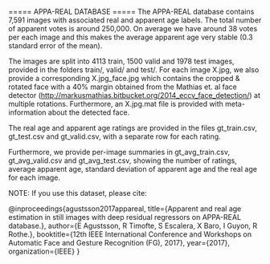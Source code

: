 ===== APPA-REAL DATABASE =====
The APPA-REAL database contains 7,591 images with associated
real and apparent age labels. The total number of apparent
votes is around 250,000. On average we have around 38 votes
per each image and this makes the average apparent age very
stable (0.3 standard error of the mean).


The images are split into 4113 train,  1500 valid and 1978 test images, provided in the folders train/, valid/ and test/.
For each image X.jpg, we also provide a corresponding X.jpg_face.jpg  which contains the cropped & rotated face with a 40% margin obtained from the Mathias et. al face detector (http://markusmathias.bitbucket.org/2014_eccv_face_detection/) at multiple rotations. Furthermore, an X.jpg.mat file is provided with meta-information about the detected face.

The real age and apparent age ratings are provided in the files gt_train.csv, gt_test.csv and gt_valid.csv, with a separate row for each rating.

Furthermore, we provide per-image summaries in gt_avg_train.csv, gt_avg_valid.csv and gt_avg_test.csv, showing the number of ratings, average apparent age, standard deviation of apparent age and the real age for each image.


NOTE:
If you use this dataset, please cite:

@inproceedings{agustsson2017appareal,
  title={Apparent and real age estimation in still images with deep residual regressors on APPA-REAL database.},
  author={E Agustsson, R Timofte, S Escalera, X Baro, I Guyon, R Rothe.},
  booktitle={12th IEEE International Conference and Workshops on Automatic Face and Gesture Recognition (FG), 2017},
  year={2017},
  organization={IEEE}
}
